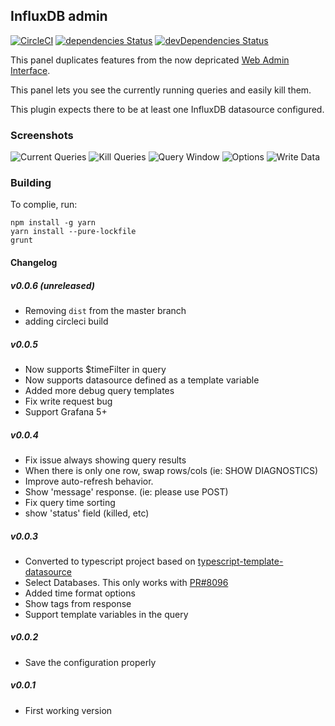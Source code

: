 ## InfluxDB admin

[![CircleCI](https://circleci.com/gh/NatelEnergy/grafana-influx-admin/tree/master.svg?style=svg)](https://circleci.com/gh/NatelEnergy/grafana-influx-admin/tree/master)
[![dependencies Status](https://david-dm.org/NatelEnergy/grafana-influx-admin/status.svg)](https://david-dm.org/NatelEnergy/grafana-influx-admin)
[![devDependencies Status](https://david-dm.org/NatelEnergy/grafana-influx-admin/dev-status.svg)](https://david-dm.org/NatelEnergy/grafana-influx-admin?type=dev)

This panel duplicates features from the now depricated [Web Admin Interface](https://docs.influxdata.com/influxdb/v1.2/tools/web_admin/).

This panel lets you see the currently running queries and easily kill them.

This plugin expects there to be at least one InfluxDB datasource configured.

### Screenshots

![Current Queries](https://raw.githubusercontent.com/NatelEnergy/grafana-influx-admin/master/src/img/screenshot-current.png)
![Kill Queries](https://raw.githubusercontent.com/NatelEnergy/grafana-influx-admin/master/src/img/screenshot-kill.png)
![Query Window](https://raw.githubusercontent.com/NatelEnergy/grafana-influx-admin/master/src/img/screenshot-query.png)
![Options](https://raw.githubusercontent.com/NatelEnergy/grafana-influx-admin/master/src/img/screenshot-options.png)
![Write Data](https://raw.githubusercontent.com/NatelEnergy/grafana-influx-admin/master/src/img/screenshot-write.png)

### Building

To complie, run:

```
npm install -g yarn
yarn install --pure-lockfile
grunt
```

#### Changelog

##### v0.0.6 (unreleased)

* Removing `dist` from the master branch
* adding circleci build

##### v0.0.5

* Now supports $timeFilter in query
* Now supports datasource defined as a template variable
* Added more debug query templates
* Fix write request bug
* Support Grafana 5+

##### v0.0.4

* Fix issue always showing query results
* When there is only one row, swap rows/cols (ie: SHOW DIAGNOSTICS)
* Improve auto-refresh behavior.
* Show 'message' response. (ie: please use POST)
* Fix query time sorting
* show 'status' field (killed, etc)

##### v0.0.3

* Converted to typescript project based on [typescript-template-datasource](https://github.com/grafana/typescript-template-datasource)
* Select Databases. This only works with [PR#8096](https://github.com/grafana/grafana/pull/8096)
* Added time format options
* Show tags from response
* Support template variables in the query

##### v0.0.2

* Save the configuration properly

##### v0.0.1

* First working version
